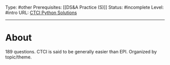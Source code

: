 Type: #other
Prerequisites: [[DS&A Practice (S)]]
Status: #incomplete 
Level: #intro 
URL: [CTCI Python Solutions](https://github.com/careercup/CtCI-6th-Edition-Python)

----
# About

189 questions. CTCI is said to be generally easier than EPI. Organized by topic/theme.